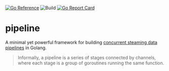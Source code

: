 [![Go Reference](https://pkg.go.dev/badge/github.com/paulofilip3/pipeline.svg)](https://pkg.go.dev/github.com/paulofilip3/pipeline)
![Build](https://github.com/paulofilip3/pipeline/actions/workflows/go.yml/badge.svg?branch=main)
[![Go Report Card](https://goreportcard.com/badge/github.com/paulofilip3/pipeline)](https://goreportcard.com/report/github.com/paulofilip3/pipeline)

pipeline
========

A minimal yet powerful framework for building [concurrent steaming data pipelines][1] in Golang.

> Informally, a pipeline is a series of stages connected by channels, where each stage is a group of goroutines running the same function.


[1]: https://go.dev/blog/pipelines
